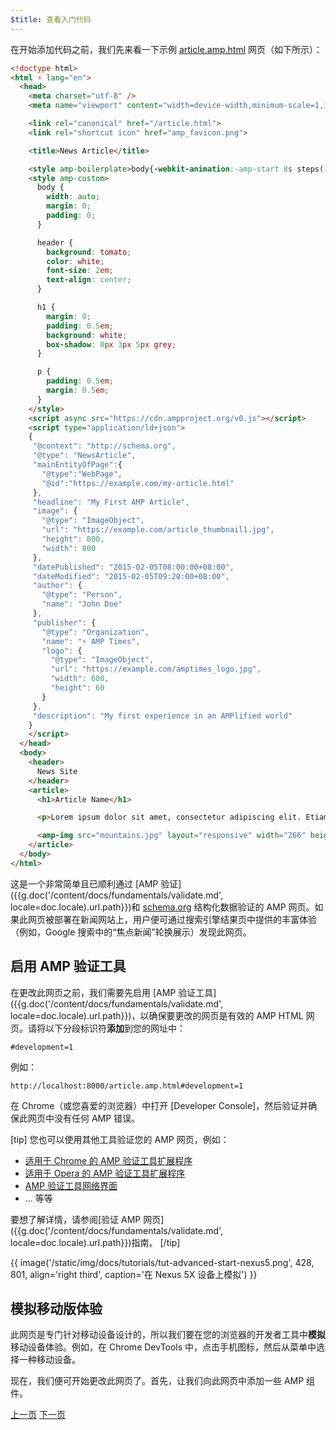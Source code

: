 ```yaml
---
$title: 查看入门代码
---
```


在开始添加代码之前，我们先来看一下示例 [article.amp.html](https://github.com/googlecodelabs/accelerated-mobile-pages-advanced/blob/master/article.amp.html) 网页（如下所示）：

```html
<!doctype html>
<html ⚡ lang="en">
  <head>
    <meta charset="utf-8" />
    <meta name="viewport" content="width=device-width,minimum-scale=1,initial-scale=1">

    <link rel="canonical" href="/article.html">
    <link rel="shortcut icon" href="amp_favicon.png">

    <title>News Article</title>

    <style amp-boilerplate>body{-webkit-animation:-amp-start 8s steps(1,end) 0s 1 normal both;-moz-animation:-amp-start 8s steps(1,end) 0s 1 normal both;-ms-animation:-amp-start 8s steps(1,end) 0s 1 normal both;animation:-amp-start 8s steps(1,end) 0s 1 normal both}@-webkit-keyframes -amp-start{from{visibility:hidden}to{visibility:visible}}@-moz-keyframes -amp-start{from{visibility:hidden}to{visibility:visible}}@-ms-keyframes -amp-start{from{visibility:hidden}to{visibility:visible}}@-o-keyframes -amp-start{from{visibility:hidden}to{visibility:visible}}@keyframes -amp-start{from{visibility:hidden}to{visibility:visible}}</style><noscript><style amp-boilerplate>body{-webkit-animation:none;-moz-animation:none;-ms-animation:none;animation:none}</style></noscript>
    <style amp-custom>
      body {
        width: auto;
        margin: 0;
        padding: 0;
      }

      header {
        background: tomato;
        color: white;
        font-size: 2em;
        text-align: center;
      }

      h1 {
        margin: 0;
        padding: 0.5em;
        background: white;
        box-shadow: 0px 3px 5px grey;
      }

      p {
        padding: 0.5em;
        margin: 0.5em;
      }
    </style>
    <script async src="https://cdn.ampproject.org/v0.js"></script>
    <script type="application/ld+json">
    {
     "@context": "http://schema.org",
     "@type": "NewsArticle",
     "mainEntityOfPage":{
       "@type":"WebPage",
       "@id":"https://example.com/my-article.html"
     },
     "headline": "My First AMP Article",
     "image": {
       "@type": "ImageObject",
       "url": "https://example.com/article_thumbnail1.jpg",
       "height": 800,
       "width": 800
     },
     "datePublished": "2015-02-05T08:00:00+08:00",
     "dateModified": "2015-02-05T09:20:00+08:00",
     "author": {
       "@type": "Person",
       "name": "John Doe"
     },
     "publisher": {
       "@type": "Organization",
       "name": "⚡ AMP Times",
       "logo": {
         "@type": "ImageObject",
         "url": "https://example.com/amptimes_logo.jpg",
         "width": 600,
         "height": 60
       }
     },
     "description": "My first experience in an AMPlified world"
    }
    </script>
  </head>
  <body>
    <header>
      News Site
    </header>
    <article>
      <h1>Article Name</h1>

      <p>Lorem ipsum dolor sit amet, consectetur adipiscing elit. Etiam egestas tortor sapien, non tristique ligula accumsan eu.</p>

      <amp-img src="mountains.jpg" layout="responsive" width="266" height="150"></amp-img>
    </article>
  </body>
</html>
```

这是一个非常简单且已顺利通过 [AMP 验证]({{g.doc('/content/docs/fundamentals/validate.md', locale=doc.locale).url.path}})和 [schema.org](http://schema.org/) 结构化数据验证的 AMP 网页。如果此网页被部署在新闻网站上，用户便可通过搜索引擎结果页中提供的丰富体验（例如，Google 搜索中的“焦点新闻”轮换展示）发现此网页。

## 启用 AMP 验证工具

在更改此网页之前，我们需要先启用 [AMP 验证工具]({{g.doc('/content/docs/fundamentals/validate.md', locale=doc.locale).url.path}})，以确保要更改的网页是有效的 AMP HTML 网页。请将以下分段标识符**添加**到您的网址中：

```text
#development=1
```

例如：

```text
http://localhost:8000/article.amp.html#development=1
```

在 Chrome（或您喜爱的浏览器）中打开 [Developer Console]，然后验证并确保此网页中没有任何 AMP 错误。

[tip]
您也可以使用其他工具验证您的 AMP 网页，例如：

- [适用于 Chrome 的 AMP 验证工具扩展程序](https://chrome.google.com/webstore/detail/amp-validator/nmoffdblmcmgeicmolmhobpoocbbmknc)
- [适用于 Opera 的 AMP 验证工具扩展程序](https://addons.opera.com/zh-cn/extensions/details/amp-validator/)
- [AMP 验证工具网络界面](https://validator.ampproject.org/)
- ... 等等

要想了解详情，请参阅[验证 AMP 网页]({{g.doc('/content/docs/fundamentals/validate.md', locale=doc.locale).url.path}})指南。
[/tip]

{{ image('/static/img/docs/tutorials/tut-advanced-start-nexus5.png', 428, 801, align='right third', caption='在 Nexus 5X 设备上模拟') }}

## 模拟移动版体验

此网页是专门针对移动设备设计的，所以我们要在您的浏览器的开发者工具中**模拟**移动设备体验。例如，在 Chrome DevTools 中，点击手机图标，然后从菜单中选择一种移动设备。

现在，我们便可开始更改此网页了。首先，让我们向此网页中添加一些 AMP 组件。

<div class="prev-next-buttons">
  <a class="button prev-button" href="{{g.doc('/content/docs/fundamentals/add_advanced/setting_up.md', locale=doc.locale).url.path}}"><span class="arrow-prev">上一页</span></a>
  <a class="button next-button" href="{{g.doc('/content/docs/fundamentals/add_advanced/adding_components.md', locale=doc.locale).url.path}}"><span class="arrow-next">下一页</span></a>
</div>
